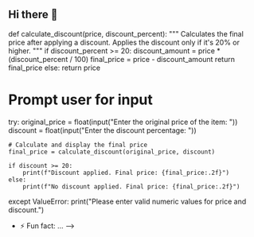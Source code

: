 ## Hi there 👋
def calculate_discount(price, discount_percent):
    """
    Calculates the final price after applying a discount.
    Applies the discount only if it's 20% or higher.
    """
    if discount_percent >= 20:
        discount_amount = price * (discount_percent / 100)
        final_price = price - discount_amount
        return final_price
    else:
        return price

# Prompt user for input
try:
    original_price = float(input("Enter the original price of the item: "))
    discount = float(input("Enter the discount percentage: "))

    # Calculate and display the final price
    final_price = calculate_discount(original_price, discount)

    if discount >= 20:
        print(f"Discount applied. Final price: {final_price:.2f}")
    else:
        print(f"No discount applied. Final price: {final_price:.2f}")
except ValueError:
    print("Please enter valid numeric values for price and discount.")





- ⚡ Fun fact: ...
-->
